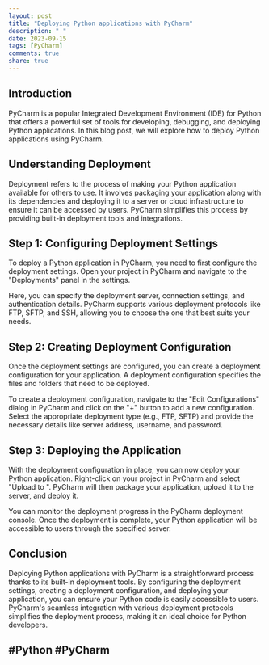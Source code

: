 ```yaml
---
layout: post
title: "Deploying Python applications with PyCharm"
description: " "
date: 2023-09-15
tags: [PyCharm]
comments: true
share: true
---
```


## Introduction
PyCharm is a popular Integrated Development Environment (IDE) for Python that offers a powerful set of tools for developing, debugging, and deploying Python applications. In this blog post, we will explore how to deploy Python applications using PyCharm.

## Understanding Deployment
Deployment refers to the process of making your Python application available for others to use. It involves packaging your application along with its dependencies and deploying it to a server or cloud infrastructure to ensure it can be accessed by users. PyCharm simplifies this process by providing built-in deployment tools and integrations.

## Step 1: Configuring Deployment Settings
To deploy a Python application in PyCharm, you need to first configure the deployment settings. Open your project in PyCharm and navigate to the "Deployments" panel in the settings.

Here, you can specify the deployment server, connection settings, and authentication details. PyCharm supports various deployment protocols like FTP, SFTP, and SSH, allowing you to choose the one that best suits your needs.

## Step 2: Creating Deployment Configuration
Once the deployment settings are configured, you can create a deployment configuration for your application. A deployment configuration specifies the files and folders that need to be deployed.

To create a deployment configuration, navigate to the "Edit Configurations" dialog in PyCharm and click on the "+" button to add a new configuration. Select the appropriate deployment type (e.g., FTP, SFTP) and provide the necessary details like server address, username, and password.

## Step 3: Deploying the Application
With the deployment configuration in place, you can now deploy your Python application. Right-click on your project in PyCharm and select "Upload to <deployment server name>". PyCharm will then package your application, upload it to the server, and deploy it.

You can monitor the deployment progress in the PyCharm deployment console. Once the deployment is complete, your Python application will be accessible to users through the specified server.

## Conclusion
Deploying Python applications with PyCharm is a straightforward process thanks to its built-in deployment tools. By configuring the deployment settings, creating a deployment configuration, and deploying your application, you can ensure your Python code is easily accessible to users. PyCharm's seamless integration with various deployment protocols simplifies the deployment process, making it an ideal choice for Python developers.

## #Python #PyCharm